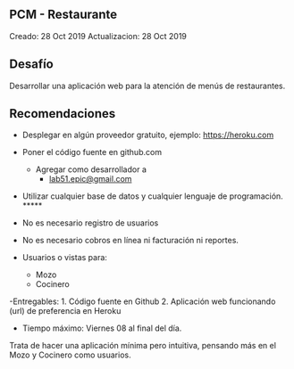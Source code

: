PCM - Restaurante
------------------

Creado:         28 Oct 2019
Actualizacion:  28 Oct 2019



Desafío 
--------
Desarrollar una aplicación web para la atención de menús de restaurantes.


Recomendaciones
----------------
- Desplegar en algún proveedor gratuito, ejemplo: https://heroku.com 

- Poner el código fuente en github.com
	- Agregar como desarrollador a
		- lab51.epic@gmail.com 

- Utilizar cualquier base de datos y cualquier lenguaje de programación.	*****

- No es necesario registro de usuarios

- No es necesario cobros en línea ni facturación ni reportes. 

- Usuarios o vistas para:
	- Mozo 
	- Cocinero 

-Entregables:
	1. Código fuente en Github
	2. Aplicación web funcionando (url) de preferencia en Heroku

- Tiempo máximo: 
	Viernes 08 al final del día.

Trata de hacer una aplicación mínima pero intuitiva, pensando más en el Mozo y Cocinero como usuarios.

